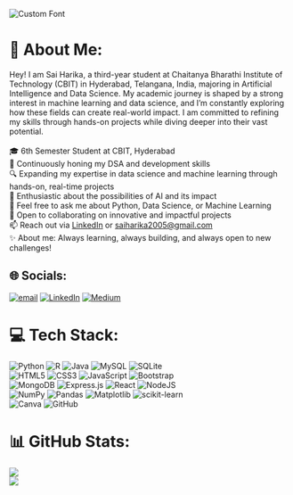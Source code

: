 ![Custom Font](https://img.shields.io/badge/Hello-World-blue?style=for-the-badge&logo=font-awesome)
# 💫 About Me:
Hey! I am Sai Harika, a third-year student at Chaitanya Bharathi Institute of Technology (CBIT) in Hyderabad, Telangana, India, majoring in Artificial Intelligence and Data Science. My academic journey is shaped by a strong interest in machine learning and data science, and I’m constantly exploring how these fields can create real-world impact. I am committed to refining my skills through hands-on projects while diving deeper into their vast potential.<br><br>🎓 6th Semester Student at CBIT, Hyderabad<br>🌱 Continuously honing my DSA and development skills<br>🔍 Expanding my expertise in data science and machine learning through hands-on, real-time projects<br>🤖 Enthusiastic about the possibilities of AI and its impact<br>💬 Feel free to ask me about Python, Data Science, or Machine Learning<br>👯 Open to collaborating on innovative and impactful projects<br>📫 Reach out via [LinkedIn](https://www.linkedin.com/in/sai-harika-usikarla-6303452b0/) or [saiharika2005@gmail.com](mailto:saiharika2005@gmail.com) <br>✨ About me: Always learning, always building, and always open to new challenges!


## 🌐 Socials:
[![email](https://img.shields.io/badge/Email-D14836?logo=gmail&logoColor=white)](mailto:saiharika2005@gmail.com) [![LinkedIn](https://img.shields.io/badge/LinkedIn-%230077B5.svg?logo=linkedin&logoColor=white)](https://www.linkedin.com/in/sai-harika-usikarla-6303452b0/) [![Medium](https://img.shields.io/badge/Medium-12100E?logo=medium&logoColor=white)](https://medium.com/@saiharika) 

# 💻 Tech Stack:
![Python](https://img.shields.io/badge/python-3670A0?style=for-the-badge&logo=python&logoColor=ffdd54) ![R](https://img.shields.io/badge/r-%23276DC3.svg?style=for-the-badge&logo=r&logoColor=white) ![Java](https://img.shields.io/badge/java-%23ED8B00.svg?style=for-the-badge&logo=openjdk&logoColor=white) ![MySQL](https://img.shields.io/badge/mysql-4479A1.svg?style=for-the-badge&logo=mysql&logoColor=white) ![SQLite](https://img.shields.io/badge/sqlite-%2307405e.svg?style=for-the-badge&logo=sqlite&logoColor=white)  
![HTML5](https://img.shields.io/badge/html5-%23E34F26.svg?style=for-the-badge&logo=html5&logoColor=white) ![CSS3](https://img.shields.io/badge/css3-%231572B6.svg?style=for-the-badge&logo=css3&logoColor=white) ![JavaScript](https://img.shields.io/badge/javascript-%23323330.svg?style=for-the-badge&logo=javascript&logoColor=%23F7DF1E) ![Bootstrap](https://img.shields.io/badge/bootstrap-%238511FA.svg?style=for-the-badge&logo=bootstrap&logoColor=white)  
![MongoDB](https://img.shields.io/badge/MongoDB-%234ea94b.svg?style=for-the-badge&logo=mongodb&logoColor=white) ![Express.js](https://img.shields.io/badge/express.js-%23404d59.svg?style=for-the-badge&logo=express&logoColor=%2361DAFB) ![React](https://img.shields.io/badge/react-%2320232a.svg?style=for-the-badge&logo=react&logoColor=%2361DAFB) ![NodeJS](https://img.shields.io/badge/node.js-6DA55F?style=for-the-badge&logo=node.js&logoColor=white)  
![NumPy](https://img.shields.io/badge/numpy-%23013243.svg?style=for-the-badge&logo=numpy&logoColor=white) ![Pandas](https://img.shields.io/badge/pandas-%23150458.svg?style=for-the-badge&logo=pandas&logoColor=white) ![Matplotlib](https://img.shields.io/badge/Matplotlib-%23ffffff.svg?style=for-the-badge&logo=Matplotlib&logoColor=black) ![scikit-learn](https://img.shields.io/badge/scikit--learn-%23F7931E.svg?style=for-the-badge&logo=scikit-learn&logoColor=white)  
![Canva](https://img.shields.io/badge/Canva-%2300C4CC.svg?style=for-the-badge&logo=Canva&logoColor=white) ![GitHub](https://img.shields.io/badge/github-%23121011.svg?style=for-the-badge&logo=github&logoColor=white)
# 📊 GitHub Stats:
![](https://github-readme-stats.vercel.app/api?username=SaiHarika16&theme=github_dark&hide_border=false&include_all_commits=false&count_private=false) </br>
![](https://github-readme-stats.vercel.app/api/top-langs/?username=SaiHarika16&theme=github_dark&hide_border=false&include_all_commits=false&count_private=false&layout=compact)

<!-- Proudly created with GPRM ( https://gprm.itsvg.in ) -->
